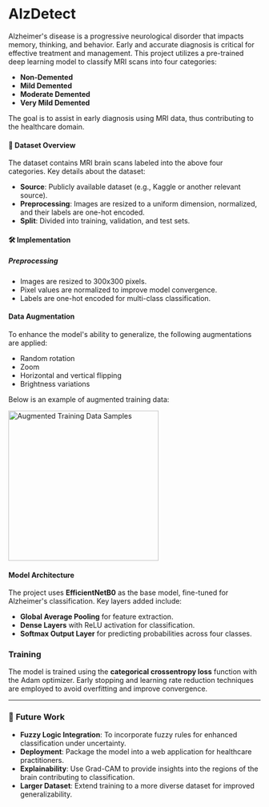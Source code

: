 # AlzDetect

Alzheimer's disease is a progressive neurological disorder that impacts memory, thinking, and behavior. Early and accurate diagnosis is critical for effective treatment and management. This project utilizes a pre-trained deep learning model to classify MRI scans into four categories:
- **Non-Demented**
- **Mild Demented**
- **Moderate Demented**
- **Very Mild Demented**

The goal is to assist in early diagnosis using MRI data, thus contributing to the healthcare domain.


#### 📂 **Dataset Overview**

The dataset contains MRI brain scans labeled into the above four categories. Key details about the dataset:  
- **Source**: Publicly available dataset (e.g., Kaggle or another relevant source).  
- **Preprocessing**: Images are resized to a uniform dimension, normalized, and their labels are one-hot encoded.  
- **Split**: Divided into training, validation, and test sets.

#### 🛠️ **Implementation**

##### **Preprocessing**
- Images are resized to 300x300 pixels.
- Pixel values are normalized to improve model convergence.
- Labels are one-hot encoded for multi-class classification.

#### **Data Augmentation**
To enhance the model's ability to generalize, the following augmentations are applied:
- Random rotation
- Zoom
- Horizontal and vertical flipping
- Brightness variations

Below is an example of augmented training data:
<p>
  <img src="https://github.com/user-attachments/assets/477ef488-852c-4636-9cb1-b9d038164dba" alt="Augmented Training Data Samples" width="300" />
</p>

#### **Model Architecture**
The project uses **EfficientNetB0** as the base model, fine-tuned for Alzheimer's classification. Key layers added include:
- **Global Average Pooling** for feature extraction.
- **Dense Layers** with ReLU activation for classification.
- **Softmax Output Layer** for predicting probabilities across four classes.

### **Training**
The model is trained using the **categorical crossentropy loss** function with the Adam optimizer. Early stopping and learning rate reduction techniques are employed to avoid overfitting and improve convergence.

---
### 🚀 **Future Work**

- **Fuzzy Logic Integration**: To incorporate fuzzy rules for enhanced classification under uncertainty.  
- **Deployment**: Package the model into a web application for healthcare practitioners.  
- **Explainability**: Use Grad-CAM to provide insights into the regions of the brain contributing to classification.  
- **Larger Dataset**: Extend training to a more diverse dataset for improved generalizability.  
